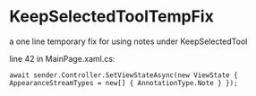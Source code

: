 # KeepSelectedToolTempFix
a one line temporary fix for using notes under KeepSelectedTool 

line 42 in MainPage.xaml.cs:

 `await sender.Controller.SetViewStateAsync(new ViewState { AppearanceStreamTypes = new[] { AnnotationType.Note } });`
